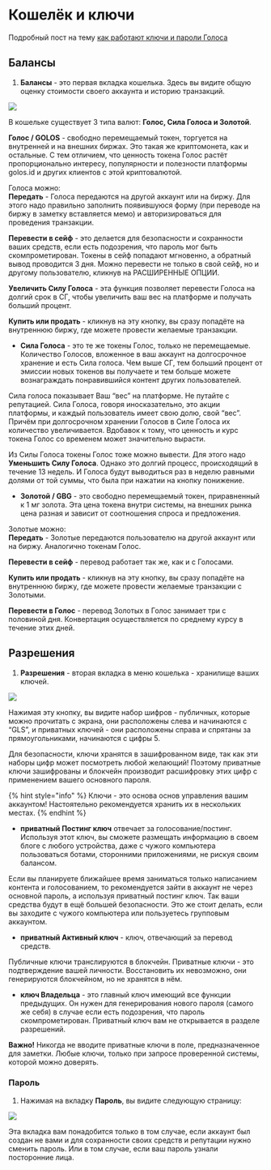 # Кошелёк и ключи

Подробный пост на тему [как работают ключи и пароли Голоса](https://golos.id/ru--golos/@lindsay/kak-rabotayut-klyuchi-i-paroli-golosa)

## Балансы <a id="&#x431;&#x430;&#x43B;&#x430;&#x43D;&#x441;&#x44B;"></a>

1. **Балансы** - это первая вкладка кошелька. Здесь вы видите общую оценку стоимости своего аккаунта и историю транзакций.

![](https://s19.postimg.cc/qvrw5py37/image.png)

В кошельке существует 3 типа валют: **Голос, Сила Голоса и Золотой**.

**Голос / GOLOS** - свободно перемещаемый токен, торгуется на внутренней и на внешних биржах. Это такая же криптомонета, как и остальные. С тем отличием, что ценность токена Голос растёт пропорционально интересу, популярности и полезности платформы golos.id и других клиентов с этой криптовалютой.

Голоса можно:  
**Передать** - Голоса передаются на другой аккаунт или на биржу. Для этого надо правильно заполнить появившуюся форму \(при переводе на биржу в заметку вставляется мемо\) и авторизироваться для проведения транзакции.

**Перевести в сейф** - это делается для безопасности и сохранности ваших средств, если есть подозрения, что пароль мог быть скомпрометирован. Токены в сейф попадают мгновенно, а обратный вывод проводится 3 дня. Можно перевести не только в свой сейф, но и другому пользователю, кликнув на РАСШИРЕННЫЕ ОПЦИИ.

**Увеличить Силу Голоса** - эта функция позволяет перевести Голоса на долгий срок в СГ, чтобы увеличить ваш вес на платформе и получать больший процент.

**Купить или продать** - кликнув на эту кнопку, вы сразу попадёте на внутреннюю биржу, где можете провести желаемые транзакции.

* **Сила Голоса** - это те же токены Голос, только не перемещаемые. Количество Голосов, вложенное в ваш аккаунт на долгосрочное хранение и есть Сила голоса. Чем выше СГ, тем больший процент от эмиссии новых токенов вы получаете и тем больше можете вознаграждать понравившийся контент других пользователей.

Сила голоса показывает Ваш “вес” на платформе. Не путайте с репутацией. Сила Голоса, говоря иносказательно, это акции платформы, и каждый пользователь имеет свою долю, свой “вес”. Причём при долгосрочном хранении Голосов в Силе Голоса их количество увеличивается. Вдобавок к тому, что ценность и курс токена Голос со временем может значительно вырасти.

Из Силы Голоса токены Голос тоже можно вывести. Для этого надо **Уменьшить Силу Голоса**. Однако это долгий процесс, происходящий в течение 13 недель. И Голоса будут выводиться раз в неделю равными долями от той суммы, что была при нажатии на кнопку понижение.

* **Золотой / GBG** - это свободно перемещаемый токен, приравненный к 1 мг золота. Эта цена токена внутри системы, на внешних рынка цена разная и зависит от соотношения спроса и предложения.

Золотые можно:  
**Передать** - Золотые передаются пользователю на другой аккаунт или на биржу. Аналогично токенам Голос.

**Перевести в сейф** - перевод работает так же, как и с Голосами.

**Купить или продать** - кликнув на эту кнопку, вы сразу попадёте на внутреннюю биржу, где можете провести желаемые транзакции с Золотыми.

**Перевести в Голос** - перевод Золотых в Голос занимает три с половиной дня. Конвертация осуществляется по среднему курсу в течение этих дней.

## Разрешения <a id="&#x440;&#x430;&#x437;&#x440;&#x435;&#x448;&#x435;&#x43D;&#x438;&#x44F;"></a>

1. **Разрешения** - вторая вкладка в меню кошелька - хранилище ваших ключей.

![](https://s19.postimg.cc/bobwld68j/image.png)

Нажимая эту кнопку, вы видите набор шифров - публичных, которые можно прочитать с экрана, они расположены слева и начинаются с “GLS”, и приватных ключей - они расположены справа и спрятаны за прямоугольниками, начинаются с цифры 5.

Для безопасности, ключи хранятся в зашифрованном виде, так как эти наборы цифр может посмотреть любой желающий! Поэтому приватные ключи зашифрованы и блокчейн производит расшифровку этих цифр с применением вашего основного пароля.

{% hint style="info" %}
Ключи - это основа основ управления вашим аккаунтом! Настоятельно рекомендуется хранить их в нескольких местах.
{% endhint %}

* **приватный Постинг ключ** отвечает за голосование/постинг. Используя этот ключ, вы сможете размещать информацию в своем блоге с любого устройства, даже с чужого компьютера пользоваться ботами, сторонними приложениями, не рискуя своим балансом.

Если вы планируете ближайшее время заниматься только написанием контента и голосованием, то рекомендуется зайти в аккаунт не через основной пароль, а используя приватный постинг ключ. Так ваши средства будут в ещё большей безопасности. Это же стоит делать, если вы заходите с чужого компьютера или пользуетесь групповым аккаунтом.

* **приватный Активный ключ** - ключ, отвечающий за перевод средств. 

Публичные ключи транслируются в блокчейн. Приватные ключи - это подтверждение вашей личности. Восстановить их невозможно, они генерируются блокчейном, но не хранятся в нём.

* **ключ Владельца** - это главный ключ имеющий все функции предыдущих. Он нужен для генерирования нового пароля \(самого же себя\) в случае если есть подозрения, что пароль скомпрометирован. Приватный ключ вам не открывается в разделе разрешений.

**Важно!** Никогда не вводите приватные ключи в поле, предназначенное для заметки. Любые ключи, только при запросе проверенной системы, которой можно доверять.

### Пароль <a id="&#x43F;&#x430;&#x440;&#x43E;&#x43B;&#x44C;"></a>

1. Нажимая на вкладку **Пароль**, вы видите следующую страницу:

![](https://s19.postimg.cc/6f4klezir/image.png)

Эта вкладка вам понадобится только в том случае, если аккаунт был создан не вами и для сохранности своих средств и репутации нужно сменить пароль. Или в том случае, если ваш пароль узнали посторонние лица.

